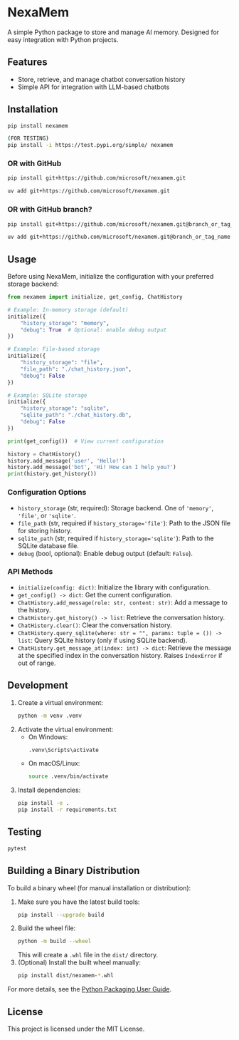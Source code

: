 # NexaMem

A simple Python package to store and manage AI memory. Designed for easy integration with Python projects.

## Features
- Store, retrieve, and manage chatbot conversation history
- Simple API for integration with LLM-based chatbots

## Installation

```sh
pip install nexamem

(FOR TESTING)
pip install -i https://test.pypi.org/simple/ nexamem
```

### OR with GitHub

```sh
pip install git+https://github.com/microsoft/nexamem.git

uv add git+https://github.com/microsoft/nexamem.git  
```

### OR with GitHub branch?

```sh
pip install git+https://github.com/microsoft/nexamem.git@branch_or_tag_name

uv add git+https://github.com/microsoft/nexamem.git@branch_or_tag_name
```

## Usage

Before using NexaMem, initialize the configuration with your preferred storage backend:

```python
from nexamem import initialize, get_config, ChatHistory

# Example: In-memory storage (default)
initialize({
    "history_storage": "memory",
    "debug": True  # Optional: enable debug output
})

# Example: File-based storage
initialize({
    "history_storage": "file",
    "file_path": "./chat_history.json",
    "debug": False
})

# Example: SQLite storage
initialize({
    "history_storage": "sqlite",
    "sqlite_path": "./chat_history.db",
    "debug": False
})

print(get_config())  # View current configuration

history = ChatHistory()
history.add_message('user', 'Hello!')
history.add_message('bot', 'Hi! How can I help you?')
print(history.get_history())
```

### Configuration Options

- `history_storage` (str, required): Storage backend. One of `'memory'`, `'file'`, or `'sqlite'`.
- `file_path` (str, required if `history_storage='file'`): Path to the JSON file for storing history.
- `sqlite_path` (str, required if `history_storage='sqlite'`): Path to the SQLite database file.
- `debug` (bool, optional): Enable debug output (default: `False`).

### API Methods

- `initialize(config: dict)`: Initialize the library with configuration.
- `get_config() -> dict`: Get the current configuration.
- `ChatHistory.add_message(role: str, content: str)`: Add a message to the history.
- `ChatHistory.get_history() -> list`: Retrieve the conversation history.
- `ChatHistory.clear()`: Clear the conversation history.
- `ChatHistory.query_sqlite(where: str = "", params: tuple = ()) -> list`: Query SQLite history (only if using SQLite backend).
- `ChatHistory.get_message_at(index: int) -> dict`: Retrieve the message at the specified index in the conversation history. Raises `IndexError` if out of range.

## Development

1. Create a virtual environment:
   ```sh
   python -m venv .venv
   ```
2. Activate the virtual environment:
   - On Windows:
     ```sh
     .venv\Scripts\activate
     ```
   - On macOS/Linux:
     ```sh
     source .venv/bin/activate
     ```
3. Install dependencies:
   ```sh
   pip install -e .
   pip install -r requirements.txt
   ```

## Testing

```sh
pytest
```

## Building a Binary Distribution

To build a binary wheel (for manual installation or distribution):

1. Make sure you have the latest build tools:
   ```sh
   pip install --upgrade build
   ```
2. Build the wheel file:
   ```sh
   python -m build --wheel
   ```
   This will create a `.whl` file in the `dist/` directory.
3. (Optional) Install the built wheel manually:
   ```sh
   pip install dist/nexamem-*.whl
   ```

For more details, see the [Python Packaging User Guide](https://packaging.python.org/tutorials/packaging-projects/).

## License

This project is licensed under the MIT License.
